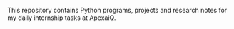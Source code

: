 This repository contains Python programs, projects and research notes for my daily internship tasks at ApexaiQ.
